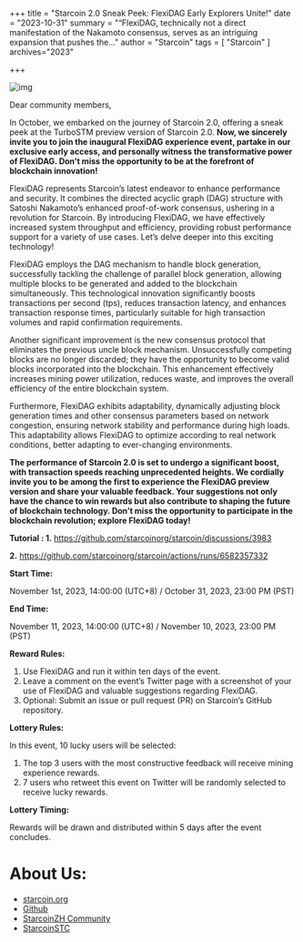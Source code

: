 +++
title = "Starcoin 2.0 Sneak Peek: FlexiDAG Early Explorers Unite!"
date = "2023-10-31"
summary = "“FlexiDAG, technically not a direct manifestation of the Nakamoto consensus, serves as an intriguing expansion that pushes the..."
author = "Starcoin"
tags = [
    "Starcoin"
]
archives="2023"

+++

![img](https://miro.medium.com/v2/resize:fit:1400/1*cNoHz03yZtIYQPlW2chCNw.jpeg)

Dear community members,

In October, we embarked on the journey of Starcoin 2.0, offering a sneak peek at the TurboSTM preview version of Starcoin 2.0. **Now, we sincerely invite you to join the inaugural FlexiDAG experience event, partake in our exclusive early access, and personally witness the transformative power of FlexiDAG. Don’t miss the opportunity to be at the forefront of blockchain innovation!**

FlexiDAG represents Starcoin’s latest endeavor to enhance performance and security. It combines the directed acyclic graph (DAG) structure with Satoshi Nakamoto’s enhanced proof-of-work consensus, ushering in a revolution for Starcoin. By introducing FlexiDAG, we have effectively increased system throughput and efficiency, providing robust performance support for a variety of use cases. Let’s delve deeper into this exciting technology!

FlexiDAG employs the DAG mechanism to handle block generation, successfully tackling the challenge of parallel block generation, allowing multiple blocks to be generated and added to the blockchain simultaneously. This technological innovation significantly boosts transactions per second (tps), reduces transaction latency, and enhances transaction response times, particularly suitable for high transaction volumes and rapid confirmation requirements.

Another significant improvement is the new consensus protocol that eliminates the previous uncle block mechanism. Unsuccessfully competing blocks are no longer discarded; they have the opportunity to become valid blocks incorporated into the blockchain. This enhancement effectively increases mining power utilization, reduces waste, and improves the overall efficiency of the entire blockchain system.

Furthermore, FlexiDAG exhibits adaptability, dynamically adjusting block generation times and other consensus parameters based on network congestion, ensuring network stability and performance during high loads. This adaptability allows FlexiDAG to optimize according to real network conditions, better adapting to ever-changing environments.

**The performance of Starcoin 2.0 is set to undergo a significant boost, with transaction speeds reaching unprecedented heights. We cordially invite you to be among the first to experience the FlexiDAG preview version and share your valuable feedback. Your suggestions not only have the chance to win rewards but also contribute to shaping the future of blockchain technology. Don’t miss the opportunity to participate in the blockchain revolution; explore FlexiDAG today!**

**Tutorial :
1.** https://github.com/starcoinorg/starcoin/discussions/3983

**2.** https://github.com/starcoinorg/starcoin/actions/runs/6582357332

**Start Time:**

November 1st, 2023, 14:00:00 (UTC+8) / October 31, 2023, 23:00 PM (PST)

**End Time:**

November 11, 2023, 14:00:00 (UTC+8) / November 10, 2023, 23:00 PM (PST)

**Reward Rules:**

1. Use FlexiDAG and run it within ten days of the event.
2. Leave a comment on the event’s Twitter page with a screenshot of your use of FlexiDAG and valuable suggestions regarding FlexiDAG.
3. Optional: Submit an issue or pull request (PR) on Starcoin’s GitHub repository.

**Lottery Rules:**

In this event, 10 lucky users will be selected:

1. The top 3 users with the most constructive feedback will receive mining experience rewards.
2. 7 users who retweet this event on Twitter will be randomly selected to receive lucky rewards.

**Lottery Timing:**

Rewards will be drawn and distributed within 5 days after the event concludes.

# About Us:

- [starcoin.org](https://starcoin.org/)
- [Github](https://github.com/starcoinorg/starcoin)
- [StarcoinZH Community](https://t.me/StarcoinZH)
- [StarcoinSTC](https://t.me/Starcoin_STC)